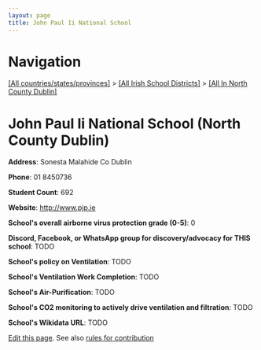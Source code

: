 ```yaml
---
layout: page
title: John Paul Ii National School
---
```

# Navigation

[[All countries/states/provinces]](../../..) > [[All Irish School Districts]](../..) > [[All In North County Dublin]](..)

# John Paul Ii National School (North County Dublin)

**Address**: Sonesta Malahide Co Dublin

**Phone**: 01 8450736

**Student Count**: 692

**Website**: <http://www.pjp.ie>

**School's overall airborne virus protection grade (0-5)**: 0

**Discord, Facebook, or WhatsApp group for discovery/advocacy for THIS school**: TODO

**School's policy on Ventilation**: TODO

**School's Ventilation Work Completion**: TODO

**School's Air-Purification**: TODO

**School's CO2 monitoring to actively drive ventilation and filtration**: TODO

**School's Wikidata URL**: TODO


[Edit this page](https://github.com/ventilate-schools/Ireland/edit/main/./Dublin_North_County_Dublin/John_Paul_Ii_National_School.md). See also [rules for contribution](../../../contribution-rules/)